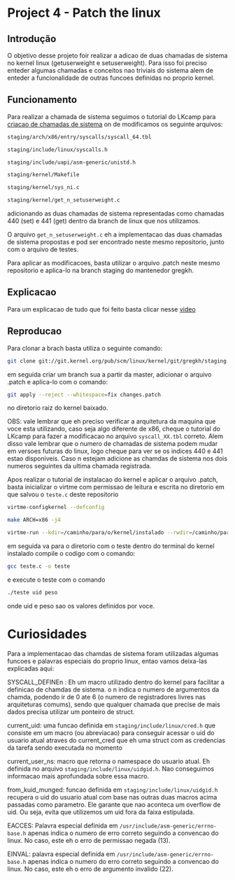 
# Project 4 - Patch the linux

## Introdução
O objetivo desse projeto foir realizar a adicao de duas chamadas de sistema no kernel linux (getuserweight e setuserweight). Para isso foi preciso enteder algumas chamadas e conceitos nao triviais do sistema alem de enteder a funcionalidade de outras funcoes definidas no proprio kernel.

## Funcionamento

Para realizar a chamada de sistema seguimos o tutorial do LKcamp para [criacao de chamadas de sistema](https://docs.lkcamp.dev/unicamp_group/systemcalls/) on de modificamos os seguinte arquivos:

```BASH
staging/arch/x86/entry/syscalls/syscall_64.tbl

staging/include/linux/syscalls.h

staging/include/uapi/asm-generic/unistd.h

staging/kernel/Makefile

staging/kernel/sys_ni.c

staging/kernel/get_n_setuserweight.c
```

adicionando as duas chamadas de sistema representadas como chamadas 440 (set) e 441 (get) dentro da branch de linux que nos utilizamos.

O arquivo `get_n_setuserweight.c` eh a implementacao das duas chamadas de sistema propostas e pod ser encontrado neste mesmo repositorio, junto com o arquivo de testes. 

Para aplicar as modificacoes, basta utilizar o arquivo .patch neste mesmo repositorio e aplica-lo na branch staging do mantenedor gregkh.

## Explicacao

Para um explicacao de tudo que foi feito basta clicar nesse [video](#)

## Reproducao

Para clonar a brach basta utiliza o seguinte comando:

```BASH
git clone git://git.kernel.org/pub/scm/linux/kernel/git/gregkh/staging.git
```
em seguida criar um branch sua a partir da master, adicionar o arquivo .patch e aplica-lo com o comando:

```BASH
git apply --reject --whitespace=fix changes.patch
```
no diretorio raiz do kernel baixado.

OBS: vale lembrar que eh preciso verificar a arquitetura da maquina que voce esta utilizando, caso seja algo diferente de x86, cheque o tutorial do LKcamp para fazer a modificacao no arquivo `syscall_XX.tbl` correto. Alem disso vale lembrar que o numero de chamadas de sistema podem mudar em versoes futuras do linux, logo cheque para ver se os indices 440 e 441 estao disponiveis. Caso n estejam adicione as chamdas de sistema nos dois numeros seguintes da ultima chamada registrada.

Apos realizar o tutorial de instalacao do kernel e aplicar o arquivo .patch, basta inicializar o virtme com permissao de leitura e escrita no diretorio em que salvou o `teste.c` deste repositorio

```BASH
virtme-configkernel --defconfig

make ARCH=x86 -j4

virtme-run --kdir=/caminho/para/o/kernel/instalado --rwdir=/caminho/para/seu/diretorio/com/o/teste
```

em seguida va para o diretorio com o teste dentro do terminal do kernel instalado compile o codigo com o comando:

```BASH
gcc teste.c -o teste
```

e execute o teste com o comando

```BASH
./teste uid peso
```

onde uid e peso sao os valores definidos por voce.

# Curiosidades

Para a implementacao das chamdas de sistema foram utilizadas algumas funcoes e palavras especiais do proprio linux, entao vamos deixa-las explicadas aqui:

SYSCALL_DEFINEn : Eh um macro utilizado dentro do kernel para facilitar a definicao de chamdas de sistema. o n indica o numero de argumentos da chamda, podendo ir de 0 ate 6 (o numero de registradores livres nas arquiteturas comums), sendo que qualquer chamada que precise de mais dados precisa utilizar um ponteiro de struct.

current_uid: uma funcao definida em `staging/include/linux/cred.h` que consiste em um macro (ou abreviacao) para conseguir acessar o uid do usuario atual atraves do current_cred que eh uma struct com as credencias da tarefa sendo executada no momento

current_user_ns: macro que retorna o namespace do usuario atual. Eh definida no arquivo `staging/include/linux/uidgid.h`. Nao conseguimos informacao mais aprofundada sobre essa macro.

from_kuid_munged: funcao definida em `staging/include/linux/uidgid.h` recupera o uid do usuario atual com base nas outras duas macros acima passadas como parametro. Ele garante que nao aconteca um overflow de uid. Ou seja, evita que utilizemos um uid fora da faixa estipulada.

EACCES: Palavra especial definida em `/usr/include/asm-generic/errno-base.h` apenas indica o numero de erro correto seguindo a convencao do linux. No caso, este eh o erro de permissao negada (13).

EINVAL: palavra especial definida em `/usr/include/asm-generic/errno-base.h` apenas indica o numero do erro correto seguindo a convencao do linux. No caso, este eh o erro de argumento invalido (22).